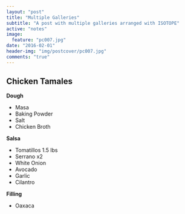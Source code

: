 ```yaml
---
layout: "post"
title: "Multiple Galleries"
subtitle: "A post with multiple galleries arranged with ISOTOPE"
active: "notes"
image:
  feature: "pc007.jpg"
date: "2016-02-01"
header-img: "img/postcover/pc007.jpg"
comments: "true"
---
```



## Chicken Tamales

**Dough**

- Masa
- Baking Powder
- Salt
- Chicken Broth

**Salsa**
- Tomatillos  1.5 lbs
- Serrano x2
- White Onion
- Avocado
- Garlic
- Cilantro

**Filling**
- Oaxaca 




